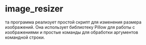 # image_resizer

та программа реализует простой скрипт для изменения размера изображений. Она использует библиотеку Pillow для работы с изображениями и простые команды для обработки аргументов командной строки.
